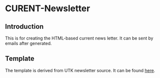 # CURENT-Newsletter
## Introduction
This is for creating the HTML-based current news letter. It can be sent by emails after generated.

## Template
The template is derived from UTK newsletter source. It can be found [here](http://communications.utk.edu/resources/web/htmlemail.php).
